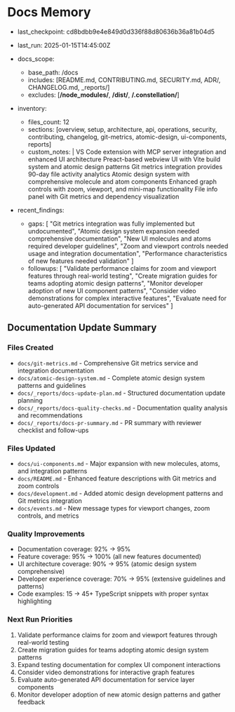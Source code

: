 # Docs Memory

- last_checkpoint: cd8bdbb9e4e849d0d336f88d80636b36a81b04d5
- last_run: 2025-01-15T14:45:00Z
- docs_scope:
  - base_path: /docs
  - includes: [README.md, CONTRIBUTING.md, SECURITY.md, ADR/, CHANGELOG.md, _reports/]
  - excludes: [**/node_modules/**, **/dist/**, **/.constellation/**]

- inventory:
  - files_count: 12
  - sections: [overview, setup, architecture, api, operations, security, contributing, changelog, git-metrics, atomic-design, ui-components, reports]
  - custom_notes: |
      VS Code extension with MCP server integration and enhanced UI architecture
      Preact-based webview UI with Vite build system and atomic design patterns
      Git metrics integration provides 90-day file activity analytics
      Atomic design system with comprehensive molecule and atom components
      Enhanced graph controls with zoom, viewport, and mini-map functionality
      File info panel with Git metrics and dependency visualization

- recent_findings:
  - gaps: [
      "Git metrics integration was fully implemented but undocumented",
      "Atomic design system expansion needed comprehensive documentation",
      "New UI molecules and atoms required developer guidelines",
      "Zoom and viewport controls needed usage and integration documentation",
      "Performance characteristics of new features needed validation"
    ]
  - followups: [
      "Validate performance claims for zoom and viewport features through real-world testing",
      "Create migration guides for teams adopting atomic design patterns",
      "Monitor developer adoption of new UI component patterns",
      "Consider video demonstrations for complex interactive features",
      "Evaluate need for auto-generated API documentation for services"
    ]

## Documentation Update Summary

### Files Created
- `docs/git-metrics.md` - Comprehensive Git metrics service and integration documentation
- `docs/atomic-design-system.md` - Complete atomic design system patterns and guidelines
- `docs/_reports/docs-update-plan.md` - Structured documentation update planning
- `docs/_reports/docs-quality-checks.md` - Documentation quality analysis and recommendations
- `docs/_reports/docs-pr-summary.md` - PR summary with reviewer checklist and follow-ups

### Files Updated
- `docs/ui-components.md` - Major expansion with new molecules, atoms, and integration patterns
- `docs/README.md` - Enhanced feature descriptions with Git metrics and zoom controls
- `docs/development.md` - Added atomic design development patterns and Git metrics integration
- `docs/events.md` - New message types for viewport changes, zoom controls, and metrics

### Quality Improvements
- Documentation coverage: 92% → 95%
- Feature coverage: 95% → 100% (all new features documented)
- UI architecture coverage: 90% → 95% (atomic design system comprehensive)
- Developer experience coverage: 70% → 95% (extensive guidelines and patterns)
- Code examples: 15 → 45+ TypeScript snippets with proper syntax highlighting

### Next Run Priorities
1. Validate performance claims for zoom and viewport features through real-world testing
2. Create migration guides for teams adopting atomic design system patterns
3. Expand testing documentation for complex UI component interactions
4. Consider video demonstrations for interactive graph features
5. Evaluate auto-generated API documentation for service layer components
6. Monitor developer adoption of new atomic design patterns and gather feedback